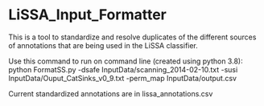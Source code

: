 # LiSSA_Input_Formatter
This is a tool to standardize and resolve duplicates of the different sources of annotations that are being used in the LiSSA classifier.

Use this command to run on command line (created using python 3.8):<br>
python FormatSS.py -dsafe InputData/scanning_2014-02-10.txt -susi InputData/Ouput_CatSinks_v0_9.txt -perm_map  InputData/output.csv

Current standardized annotations are in lissa_annotations.csv

